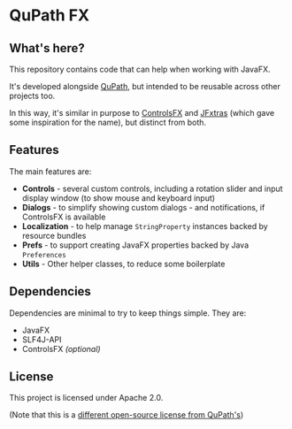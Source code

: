 # QuPath FX

## What's here?
This repository contains code that can help when working with JavaFX.

It's developed alongside [QuPath](https://qupath.github.io), but intended to be reusable across other projects too.

In this way, it's similar in purpose to [ControlsFX](https://controlsfx.github.io) and [JFxtras](https://jfxtras.org) (which gave some inspiration for the name), but distinct from both.

## Features
The main features are:

* **Controls** - several custom controls, including a rotation slider and input display window (to show mouse and keyboard input)
* **Dialogs** - to simplify showing custom dialogs - and notifications, if ControlsFX is available
* **Localization** - to help manage `StringProperty` instances backed by resource bundles
* **Prefs** - to support creating JavaFX properties backed by Java `Preferences`
* **Utils** - Other helper classes, to reduce some boilerplate


## Dependencies
Dependencies are minimal to try to keep things simple. They are:

* JavaFX
* SLF4J-API
* ControlsFX *(optional)*


## License
This project is licensed under Apache 2.0.

(Note that this is a [different open-source license from QuPath's](https://github.com/qupath/qupath))